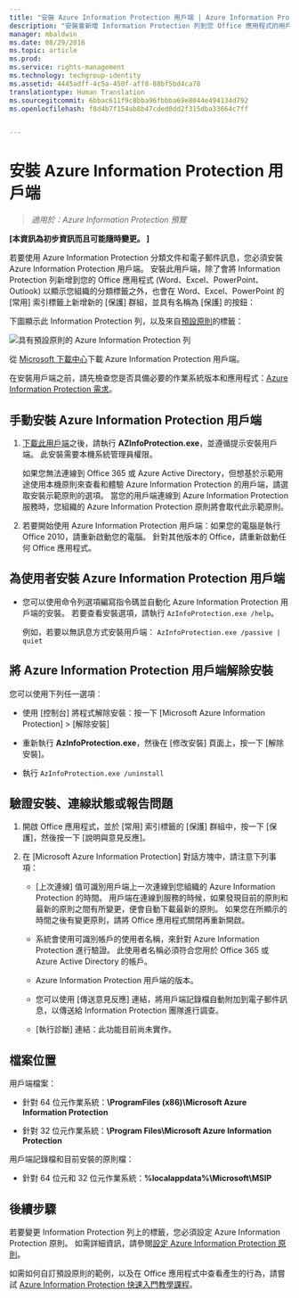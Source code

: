 ```yaml
---
title: "安裝 Azure Information Protection 用戶端 | Azure Information Protection"
description: "安裝會新增 Information Protection 列到您 Office 應用程式的用戶端，以便您可以針對文件和電子郵件選擇分類標籤的指示。"
manager: mbaldwin
ms.date: 08/29/2016
ms.topic: article
ms.prod: 
ms.service: rights-management
ms.technology: techgroup-identity
ms.assetid: 4445adff-4c5a-450f-aff8-88bf5bd4ca78
translationtype: Human Translation
ms.sourcegitcommit: 6bbac611f9c8bba96fbbba69e8044e494134d792
ms.openlocfilehash: f8d4b7f154ab8b47cded0dd2f315dba33664c7ff


---
```


# 安裝 Azure Information Protection 用戶端

>*適用於：Azure Information Protection 預覽*

**[本資訊為初步資訊而且可能隨時變更。 ]**

若要使用 Azure Information Protection 分類文件和電子郵件訊息，您必須安裝 Azure Information Protection 用戶端。 安裝此用戶端，除了會將 Information Protection 列新增到您的 Office 應用程式 (Word、Excel、PowerPoint、Outlook) 以顯示您組織的分類標籤之外，也會在 Word、Excel、PowerPoint 的 [常用] 索引標籤上新增新的 [保護] 群組，並具有名稱為 [保護] 的按鈕：

下圖顯示此 Information Protection 列，以及來自[預設原則](configure-policy-default.md)的標籤：

![具有預設原則的 Azure Information Protection 列](../media/info-protect-bar-default.png)

從 [Microsoft 下載中心](https://www.microsoft.com/en-us/download/details.aspx?id=53018)下載 Azure Information Protection 用戶端。

在安裝用戶端之前，請先檢查您是否具備必要的作業系統版本和應用程式：[Azure Information Protection 需求](requirements-azure-infoprotect.md)。


## 手動安裝 Azure Information Protection 用戶端

1. [下載此用戶端](https://www.microsoft.com/en-us/download/details.aspx?id=53018)之後，請執行 **AZInfoProtection.exe**，並遵循提示安裝用戶端。 此安裝需要本機系統管理員權限。

    如果您無法連線到 Office 365 或 Azure Active Directory，但想基於示範用途使用本機原則來查看和體驗 Azure Information Protection 的用戶端，請選取安裝示範原則的選項。 當您的用戶端連線到 Azure Information Protection 服務時，您組織的 Azure Information Protection 原則將會取代此示範原則。 

2. 若要開始使用 Azure Information Protection 用戶端：如果您的電腦是執行 Office 2010，請重新啟動您的電腦。 針對其他版本的 Office，請重新啟動任何 Office 應用程式。

## 為使用者安裝 Azure Information Protection 用戶端

- 您可以使用命令列選項編寫指令碼並自動化 Azure Information Protection 用戶端的安裝。 若要查看安裝選項，請執行 `AzInfoProtection.exe /help`。

    例如，若要以無訊息方式安裝用戶端： `AzInfoProtection.exe /passive | quiet`


## 將 Azure Information Protection 用戶端解除安裝

您可以使用下列任一選項︰

- 使用 [控制台] 將程式解除安裝：按一下 [Microsoft Azure Information Protection]  >  [解除安裝]

- 重新執行 **AzInfoProtection.exe**，然後在 [修改安裝] 頁面上，按一下 [解除安裝]。 

- 執行 `AzInfoProtection.exe /uninstall`


## 驗證安裝、連線狀態或報告問題

1. 開啟 Office 應用程式，並於 [常用] 索引標籤的 [保護] 群組中，按一下 [保護]，然後按一下 [說明與意見反應]。

2. 在 [Microsoft Azure Information Protection] 對話方塊中，請注意下列事項：

    - [上次連線] 值可識別用戶端上一次連線到您組織的 Azure Information Protection 的時間。 用戶端在連線到服務的時候，如果發現目前的原則和最新的原則之間有所變更，便會自動下載最新的原則。 如果您在所顯示的時間之後有變更原則，請將 Office 應用程式關閉再重新開啟。

    - 系統會使用可識別帳戶的使用者名稱，來針對 Azure Information Protection 進行驗證。 此使用者名稱必須符合您用於 Office 365 或 Azure Active Directory 的帳戶。

    - Azure Information Protection 用戶端的版本。

    - 您可以使用 [傳送意見反應] 連結，將用戶端記錄檔自動附加到電子郵件訊息，以傳送給 Information Protection 團隊進行調查。

    - [執行診斷] 連結：此功能目前尚未實作。

## 檔案位置

用戶端檔案：   

- 針對 64 位元作業系統：**\ProgramFiles (x86)\Microsoft Azure Information Protection**

- 針對 32 位元作業系統：**\Program Files\Microsoft Azure Information Protection**

用戶端記錄檔和目前安裝的原則檔：

- 針對 64 位元和 32 位元作業系統：**%localappdata%\Microsoft\MSIP**


## 後續步驟

若要變更 Information Protection 列上的標籤，您必須設定 Azure Information Protection 原則。 如需詳細資訊，請參閱[設定 Azure Information Protection 原則](configure-policy.md)。

如需如何自訂預設原則的範例，以及在 Office 應用程式中查看產生的行為，請嘗試 [Azure Information Protection 快速入門教學課程](infoprotect-quick-start-tutorial.md)。 



<!--HONumber=Sep16_HO1-->


